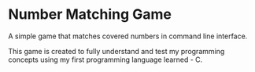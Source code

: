 # Number Matching Game

A simple game that matches covered numbers in command line interface.

This game is created to fully understand and test my programming concepts using my first programming language learned - C.
